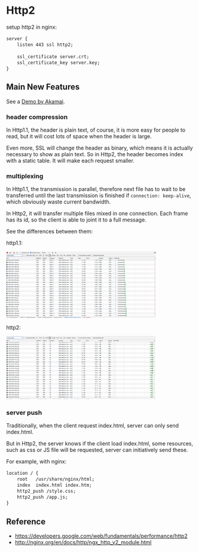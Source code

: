 # Http2

setup http2 in nginx:

```nginx
server {
    listen 443 ssl http2;

    ssl_certificate server.crt;
    ssl_certificate_key server.key;
}
```

## Main New Features

See a [Demo by Akamai](https://http2.akamai.com/demo).

### header compression

In Http1.1, the header is plain text, of course, it is more easy for people to read, but it will cost lots of space when the header is large.

Even more, SSL will change the header as binary, which means it is actually necessary to show as plain text. So in Http2, the header becomes index with a static table. It will make each request smaller.

### multiplexing

In Http1.1, the transmission is parallel, therefore next file has to wait to be transferred until the last transmission is finished if `connection: keep-alive`, which obviously waste current bandwidth.

In Http2, it will transfer multiple files mixed in one connection. Each frame has its id, so the client is able to joint it to a full message.

See the differences between them:

http1.1:

<img src='../../../assets/http1_requests.png' width='400' />

http2:

<img src='../../../assets/http2_requests.png' width='400' />

### server push

Traditionally, when the client request index.html, server can only send index.html.

But in Http2, the server knows if the client load index.html, some resources, such as css or JS file will be requested, server can initiatively send these. 

For example, with nginx:

```nginx
location / {
    root   /usr/share/nginx/html;
    index  index.html index.htm;
    http2_push /style.css;
    http2_push /app.js;
}
```

## Reference

- <https://developers.google.com/web/fundamentals/performance/http2>
- <http://nginx.org/en/docs/http/ngx_http_v2_module.html>
